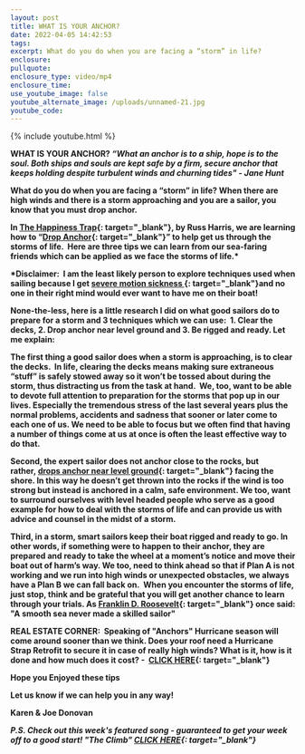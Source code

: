 ```yaml
---
layout: post
title: WHAT IS YOUR ANCHOR?
date: 2022-04-05 14:42:53
tags:
excerpt: What do you do when you are facing a “storm” in life?
enclosure:
pullquote:
enclosure_type: video/mp4
enclosure_time:
use_youtube_image: false
youtube_alternate_image: /uploads/unnamed-21.jpg
youtube_code:
---
```

{% include youtube.html %}

**WHAT IS YOUR ANCHOR?&nbsp;*****“What an anchor is to a ship, hope is to the soul. Both ships and souls are kept safe by a firm, secure anchor that keeps holding despite turbulent winds and churning tides" - Jane Hunt***

**What do you do when you are facing a “storm” in life? When there are high winds and there is a storm approaching and you are a sailor, you know that you must drop anchor.**

**In&nbsp;[The Happiness Trap](https://t.e2ma.net/click/3zwptd/jw4ppix/nfy48e){: target="_blank"}, by Russ Harris, we are learning how to “[Drop Anchor](https://t.e2ma.net/click/3zwptd/jw4ppix/37y48e){: target="_blank"}” to help get us through the storms of life. &nbsp;Here are three tips we can learn from our sea-faring friends which can be applied as we face the storms of life.\***

**\*Disclaimer:&nbsp; I am the least likely person to explore techniques used when sailing because I get&nbsp;[severe motion sickness&nbsp;](https://t.e2ma.net/click/3zwptd/jw4ppix/j0z48e){: target="_blank"}and no one in their right mind would ever want to have me on their boat\! &nbsp;**

**None-the-less, here is a little research I did on what good sailors do to prepare for a storm and 3 techniques which we can use:&nbsp; 1. Clear the decks, 2. Drop anchor near level ground and 3. Be rigged and ready. Let me explain:**

**The first thing a good sailor does when a storm is approaching, is to clear the decks. &nbsp;In life, clearing the decks means making sure extraneous “stuff” is safely stowed away so it won’t be tossed about during the storm, thus distracting us from the task at hand. &nbsp;We, too, want to be able to devote full attention to preparation for the storms that pop up in our lives. Especially the tremendous stress of the last several years plus the normal problems, accidents and sadness that sooner or later come to each one of us. We need to be able to focus but we often find that having a number of things come at us at once is often the least effective way to do that.**

**Second, the expert sailor does not anchor close to the rocks, but rather,&nbsp;[drops anchor near level ground](https://t.e2ma.net/click/3zwptd/jw4ppix/zs048e){: target="_blank"}&nbsp;facing the shore. In this way he doesn’t get thrown into the rocks if the wind is too strong but instead is anchored in a calm, safe environment. We too, want to surround ourselves with level headed people who serve as a good example for how to deal with the storms of life and can provide us with advice and counsel in the midst of a storm.**

**Third, in a storm, smart sailors keep their boat rigged and ready to go. In other words, if something were to happen to their anchor, they are prepared and ready to take the wheel at a moment’s notice and move their boat out of harm’s way. We too, need to think ahead so that if Plan A is not working and we run into high winds or unexpected obstacles, we always have a Plan B we can fall back on.&nbsp; When you encounter the storms of life, just stop, think and be grateful that you will get another chance to learn through your trials. As&nbsp;[Franklin D. Roosevelt](https://t.e2ma.net/click/3zwptd/jw4ppix/fl148e){: target="_blank"}&nbsp;once said: "A smooth sea never made a skilled sailor"&nbsp;**

**REAL ESTATE CORNER: &nbsp;Speaking of "Anchors" Hurricane season will come around sooner than we think. Does your roof need a Hurricane Strap Retrofit to secure it in case of really high winds? What is it, how is it done and how much does it cost? - &nbsp;[CLICK HERE](https://t.e2ma.net/click/3zwptd/jw4ppix/vd248e){: target="_blank"}**

**Hope you Enjoyed these tips**

**Let us know if we can help you in any way\!&nbsp;**

**Karen & Joe Donovan&nbsp;**

***P.S. Check out this week's featured song - guaranteed to get your week off to a good start\! "The Climb"&nbsp;[CLICK HERE](https://t.e2ma.net/click/3zwptd/jw4ppix/b6248e){: target="_blank"}***

